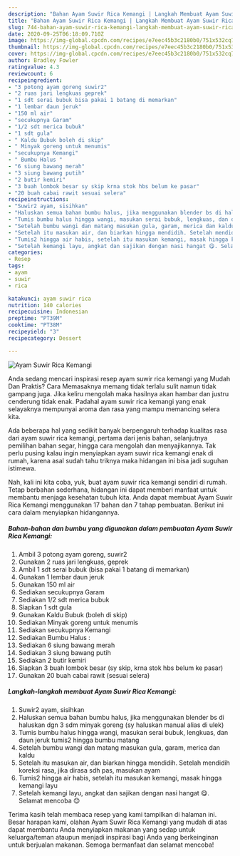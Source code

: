 ```yaml
---
description: "Bahan Ayam Suwir Rica Kemangi | Langkah Membuat Ayam Suwir Rica Kemangi Yang Lezat Sekali"
title: "Bahan Ayam Suwir Rica Kemangi | Langkah Membuat Ayam Suwir Rica Kemangi Yang Lezat Sekali"
slug: 744-bahan-ayam-suwir-rica-kemangi-langkah-membuat-ayam-suwir-rica-kemangi-yang-lezat-sekali
date: 2020-09-25T06:18:09.710Z
image: https://img-global.cpcdn.com/recipes/e7eec45b3c2180b0/751x532cq70/ayam-suwir-rica-kemangi-foto-resep-utama.jpg
thumbnail: https://img-global.cpcdn.com/recipes/e7eec45b3c2180b0/751x532cq70/ayam-suwir-rica-kemangi-foto-resep-utama.jpg
cover: https://img-global.cpcdn.com/recipes/e7eec45b3c2180b0/751x532cq70/ayam-suwir-rica-kemangi-foto-resep-utama.jpg
author: Bradley Fowler
ratingvalue: 4.3
reviewcount: 6
recipeingredient:
- "3 potong ayam goreng suwir2"
- "2 ruas jari lengkuas geprek"
- "1 sdt serai bubuk bisa pakai 1 batang di memarkan"
- "1 lembar daun jeruk"
- "150 ml air"
- "secukupnya Garam"
- "1/2 sdt merica bubuk"
- "1 sdt gula"
- " Kaldu Bubuk boleh di skip"
- " Minyak goreng untuk menumis"
- "secukupnya Kemangi"
- " Bumbu Halus "
- "6 siung bawang merah"
- "3 siung bawang putih"
- "2 butir kemiri"
- "3 buah lombok besar sy skip krna stok hbs belum ke pasar"
- "20 buah cabai rawit sesuai selera"
recipeinstructions:
- "Suwir2 ayam, sisihkan"
- "Haluskan semua bahan bumbu halus, jika menggunakan blender bs di haluskan dgn 3 sdm minyak goreng (sy haluskan manual alias di ulek)"
- "Tumis bumbu halus hingga wangi, masukan serai bubuk, lengkuas, dan daun jeruk tumis2 hingga bumbu matang"
- "Setelah bumbu wangi dan matang masukan gula, garam, merica dan kaldu"
- "Setelah itu masukan air, dan biarkan hingga mendidih. Setelah mendidih koreksi rasa, jika dirasa sdh pas, masukan ayam"
- "Tumis2 hingga air habis, setelah itu masukan kemangi, masak hingga kemangi layu"
- "Setelah kemangi layu, angkat dan sajikan dengan nasi hangat 😋. Selamat mencoba 😊"
categories:
- Resep
tags:
- ayam
- suwir
- rica

katakunci: ayam suwir rica 
nutrition: 140 calories
recipecuisine: Indonesian
preptime: "PT39M"
cooktime: "PT38M"
recipeyield: "3"
recipecategory: Dessert

---
```



![Ayam Suwir Rica Kemangi](https://img-global.cpcdn.com/recipes/e7eec45b3c2180b0/751x532cq70/ayam-suwir-rica-kemangi-foto-resep-utama.jpg)

Anda sedang mencari inspirasi resep ayam suwir rica kemangi yang Mudah Dan Praktis? Cara Memasaknya memang tidak terlalu sulit namun tidak gampang juga. Jika keliru mengolah maka hasilnya akan hambar dan justru cenderung tidak enak. Padahal ayam suwir rica kemangi yang enak selayaknya mempunyai aroma dan rasa yang mampu memancing selera kita.

Ada beberapa hal yang sedikit banyak berpengaruh terhadap kualitas rasa dari ayam suwir rica kemangi, pertama dari jenis bahan, selanjutnya pemilihan bahan segar, hingga cara mengolah dan menyajikannya. Tak perlu pusing kalau ingin menyiapkan ayam suwir rica kemangi enak di rumah, karena asal sudah tahu triknya maka hidangan ini bisa jadi suguhan istimewa.




Nah, kali ini kita coba, yuk, buat ayam suwir rica kemangi sendiri di rumah. Tetap berbahan sederhana, hidangan ini dapat memberi manfaat untuk membantu menjaga kesehatan tubuh kita. Anda dapat membuat Ayam Suwir Rica Kemangi menggunakan 17 bahan dan 7 tahap pembuatan. Berikut ini cara dalam menyiapkan hidangannya.

<!--inarticleads1-->

##### Bahan-bahan dan bumbu yang digunakan dalam pembuatan Ayam Suwir Rica Kemangi:

1. Ambil 3 potong ayam goreng, suwir2
1. Gunakan 2 ruas jari lengkuas, geprek
1. Ambil 1 sdt serai bubuk (bisa pakai 1 batang di memarkan)
1. Gunakan 1 lembar daun jeruk
1. Gunakan 150 ml air
1. Sediakan secukupnya Garam
1. Sediakan 1/2 sdt merica bubuk
1. Siapkan 1 sdt gula
1. Gunakan  Kaldu Bubuk (boleh di skip)
1. Sediakan  Minyak goreng untuk menumis
1. Sediakan secukupnya Kemangi
1. Sediakan  Bumbu Halus :
1. Sediakan 6 siung bawang merah
1. Sediakan 3 siung bawang putih
1. Sediakan 2 butir kemiri
1. Siapkan 3 buah lombok besar (sy skip, krna stok hbs belum ke pasar)
1. Gunakan 20 buah cabai rawit (sesuai selera)




<!--inarticleads2-->

##### Langkah-langkah membuat Ayam Suwir Rica Kemangi:

1. Suwir2 ayam, sisihkan
1. Haluskan semua bahan bumbu halus, jika menggunakan blender bs di haluskan dgn 3 sdm minyak goreng (sy haluskan manual alias di ulek)
1. Tumis bumbu halus hingga wangi, masukan serai bubuk, lengkuas, dan daun jeruk tumis2 hingga bumbu matang
1. Setelah bumbu wangi dan matang masukan gula, garam, merica dan kaldu
1. Setelah itu masukan air, dan biarkan hingga mendidih. Setelah mendidih koreksi rasa, jika dirasa sdh pas, masukan ayam
1. Tumis2 hingga air habis, setelah itu masukan kemangi, masak hingga kemangi layu
1. Setelah kemangi layu, angkat dan sajikan dengan nasi hangat 😋. Selamat mencoba 😊




Terima kasih telah membaca resep yang kami tampilkan di halaman ini. Besar harapan kami, olahan Ayam Suwir Rica Kemangi yang mudah di atas dapat membantu Anda menyiapkan makanan yang sedap untuk keluarga/teman ataupun menjadi inspirasi bagi Anda yang berkeinginan untuk berjualan makanan. Semoga bermanfaat dan selamat mencoba!
